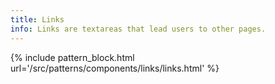 ```yaml
---
title: Links
info: Links are textareas that lead users to other pages.
---
```



{% include pattern_block.html url='/src/patterns/components/links/links.html' %}

